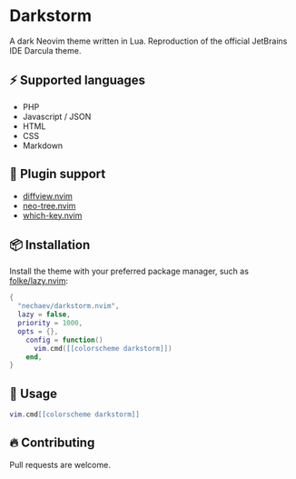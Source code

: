 # Darkstorm

A dark Neovim theme written in Lua. Reproduction of the official JetBrains IDE Darcula theme.

## ⚡️ Supported languages

- PHP
- Javascript / JSON
- HTML
- CSS
- Markdown

## 🔌 Plugin support

- [diffview.nvim](https://github.com/sindrets/diffview.nvim)
- [neo-tree.nvim](https://github.com/nvim-neo-tree/neo-tree.nvim)
- [which-key.nvim](https://github.com/folke/which-key.nvim)

## 📦 Installation

Install the theme with your preferred package manager, such as
[folke/lazy.nvim](https://github.com/folke/lazy.nvim):

```lua
{
  "nechaev/darkstorm.nvim",
  lazy = false,
  priority = 1000,
  opts = {},
    config = function()
      vim.cmd([[colorscheme darkstorm]])
    end,
}
```

## 🚀 Usage

```lua
vim.cmd[[colorscheme darkstorm]]
```

## 🔥 Contributing

Pull requests are welcome.
